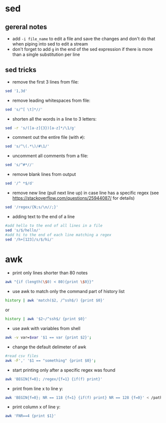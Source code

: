 # sed

## gereral notes

* add ```-i file_name``` to edit a file and save the changes and don't do that when piping into sed to edit a stream
* don't forget to add ```g``` in the end of the sed expression if there is more than a single substitution per line

## sed tricks

* remove the first 3 lines from file:

```bash
sed '1,3d'
```

* remove leading whitespaces from file:

```bash
sed 's/^[ \t]*//'
```

* shorten all the words in a line to 3 letters:

```bash
sed -r 's/([a-z]{3})[a-z]*/\1/g'
```

* comment out the entire file (with `#`):

```bash
sed 's/^\(.*\)/#\1/'
```

* uncomment all comments from a file:

```bash
sed 's/^#*//'
```

* remove blank lines from output

```bash
sed '/^ *$/d'
```

* remove new line (pull next line up) in case line has a specific regex
(see https://stackoverflow.com/questions/25944087/ for details)

```bash
sed '/regex/{N;s/\n//;}'
```

* adding text to the end of a line

```bash
#add hello to the end of all lines in a file
sed 's/$/hello/'
#add hi to the end of each line matching a regex
sed '/h+[123]/s/$/hi/'
```

# awk

* print only lines shorter than 80 notes

```bash
awk "{if (length(\$0) < 80){print \$0}}"
```

* use awk to match only the command part of history list

```bash
history | awk 'match($2, /^ssh$/) {print $0}'
```

or

```bash
history | awk '$2~/^ssh$/ {print $0}'
```

* use awk with variables from shell

```bash
awk -v var=$var '$1 == var {print $2}';
```

* change the default delimeter of awk

```bash
#read csv files
awk -F',' '$1 == "something" {print $0}';
```

* start printing only after a specific regex was found

```bash
awk 'BEGIN{f=0}; /regex/{f=1} {if(f) print}'
```

* print from line x to line y:

```bash
awk 'BEGIN{f=0}; NR == 118 {f=1} {if(f) print} NR == 128 {f=0}' < /path/to/file
```

* print column x of line y:

```bash
awk 'FNR==4 {print $1}'
```
